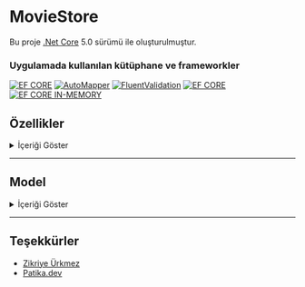 # MovieStore
Bu proje [.Net Core](https://dotnet.microsoft.com/en-us/download/dotnet/5.0) 5.0 sürümü ile oluşturulmuştur.

<!-- ### Geliştirme Sunucusu
Bir geliştirme sunucusu için `dotnet watch run` komutunu çalıştırın. `https://localhost:5001/swagger/index.html` adresine gidin. Kaynak dosyalardan herhangi birini değiştirirseniz uyugulama otomatik olarak yeniden yüklenir. -->

### Uygulamada kullanılan kütüphane ve frameworkler
[![EF CORE](https://img.shields.io/badge/.NET_CORE_5-5C2D91?style=for-the-badge&logo=.net&logoColor=white)](https://docs.microsoft.com/en-us/ef/)
[![AutoMapper](https://img.shields.io/badge/Auto_Mapper-d90429?style=for-the-badge&logo=nuget&logoColor=white)](https://automapper.org/)
[![FluentValidation](https://img.shields.io/badge/FLUENT_VALIDATION-40babd?style=for-the-badge&logo=nuget&logoColor=white)](https://fluentvalidation.net/) 
[![EF CORE](https://img.shields.io/badge/ENTITY_FRAMEWORK_CORE-512bd4?style=for-the-badge&logo=nuget&logoColor=white)](https://docs.microsoft.com/en-us/ef/)
[![EF CORE IN-MEMORY](https://img.shields.io/badge/EF_CORE_IN_MEMORY-512bd4?style=for-the-badge&logo=nuget&logoColor=white)](https://docs.microsoft.com/en-us/ef/core/providers/in-memory/?tabs=dotnet-core-cli)


## Özellikler 
  <details>
    <summary> İçeriği Göster</summary>

 ### Film
#### Operasyonlar
- Yeni Film Ekleme
- Film Güncelleme
- Film Silme
- Film Listeleme
- Id'ye Göre Bir Film Getirme

### Aktör
#### Operasyonlar
- Yeni Aktör Ekleme
- Aktör Güncelleme
- Aktör Silme
- Aktör Listeleme
- Id'ye Göre Bir Aktör Getirme       

### Yönetmen
#### Operasyonlar
- Yeni Yönetmen Ekleme
- Yönetmen Güncelleme
- Yönetmen Silme
- Yönetmen Listeleme
- Id'ye Göre Bir Yönetmen Getirme

### Tür
#### Operasyonlar
- Yeni Tür Ekleme
- Tür Güncelleme
- Tür Silme
- Tür Listeleme
- Id'ye Göre Bir Tür Getirme

### Müşteri
#### Operasyonlar
- Müşteri Oluşturma
- Müşteri Bağlantısı(Token Oluşturma)
- Token Yenileme
- Id'ye Göre Müşteri Görüntüleme

### Sipariş
#### Operasyonlar
- Sipariş Ekleme
- Sipariş Silme (Aktif-Pasif)
- Müşteri Id'ye Göre Siparişleri Listeleme
- Sipariş Id'ye Göre Sipariş Detayı
</details><hr>

## Model
<details>
<summary>İçeriği Göster</summary>

### Movie
| Name          | Data Type     | Allow Nulls | Default |
| :------------ | :------------ | :---------- | :------ |
| Id            | int           | False       |         |
| Title         | nvarchar(25)  | False       |         |
| ReleaseDate   | datetime      | False       |         |
| Price         | decimal       | False       |         |
| DirectorId    | int           | False       |         |
| GenreId       | int           | False       |         |

### Actor
| Name        | Data Type         | Allow Nulls  | Default |
| :---------- | :---------------- | :----------- | :------ |
| Id          | int               | False        |         |
| FirstName   | nvarchar(50)      | False        |         |
| LastName    | nvarchar(50)      | False        |         |

### Director
| Name        | Data Type         | Allow Nulls  | Default |
| :---------- | :---------------- | :----------- | :------ |
| Id          | int               | False        |         |
| FirstName   | nvarchar(50)      | False        |         |
| LastName    | nvarchar(50)      | False        |         |

### Genre
| Name        | Data Type         | Allow Nulls  | Default |
| :---------- | :---------------- | :----------- | :------ |
| Id          | int               | False        |         |
| Name        | nvarchar(25)      | False        |         |

### MovieActor
| Name        | Data Type  | Allow Nulls  | Default |
| :---------- | :--------- | :----------- | :------ |
| Id          | int        | False        |         |
| MovieId     | int        | False        |         |
| ActorId     | int        | False        |         |

### Customer
| Name        | Data Type     | Allow Nulls  | Default |
| :---------- | :------------ | :----------- | :------ |
| Id          | int           | False        |         |
| FirstName   | nvarchar(50)  | False        |         |
| LastName    | nvarchar(50)  | False        |         |
| Email       | nvarchar(50)  | False        |         |
| Password    | nvarchar(100) | False        |         |

### CustomerFavoritGenre
| Name        | Data Type         | Allow Nulls  | Default |
| :---------- | :---------------- | :----------- | :------ |
| Id          | int               | False        |         |
| GenreId     | int               | False        |         |
| CustomerId  | int               | False        |         |


### Order
| Name         | Data Type     | Allow Nulls  | Default |
| :----------- | :------------ | :----------- | :------ |
| Id           | int           | False        |         |
| OrderPrice   | float         | False        |         |
| OrderDate    | dateTime      | False        |         |
| MovieId      | int           | False        |         |
| CustomerId   | int           | False        |         |


</details><hr>


## Teşekkürler
- [Zikriye Ürkmez](https://www.linkedin.com/in/zikriye-urkmez-cengiz)
- [Patika.dev](https://www.patika.dev/tr)